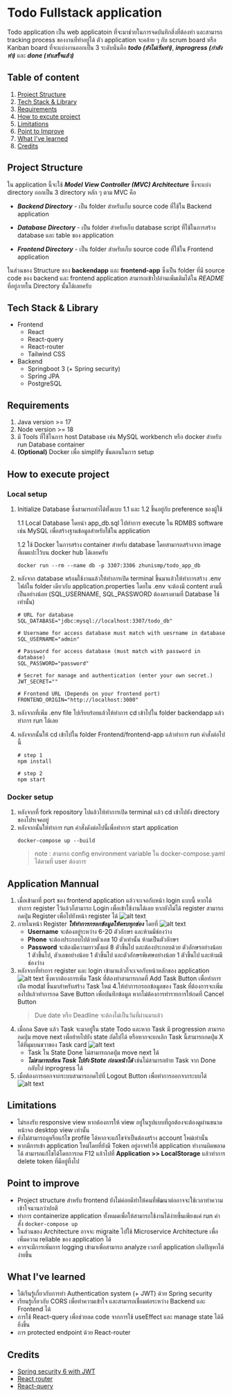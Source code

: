 # Todo Fullstack application

Todo application เป็น web applicatoin ที่จะมาช่วยในการจดบันทึกสิ่งที่ต้องทำ และสามารถ tracking process ของงานที่ทำอยู่ได้ ตัว application จะคล้าย ๆ กับ scrum board หรือ Kanban board ที่จะแบ่งงานออกเป็น 3 ระดับนั่นคือ **_todo (ยังไม่เริ่มทำ)_**, **_inprogress (กำลังทำ)_** และ **_done (ทำเสร็จแล้ว)_**

## Table of content

1. [Project Structure](#project-structure)
2. [Tech Stack & Library](#tech-stack--library)
3. [Requirements](#requirements)
4. [How to excute project](#how-to-execute-project)
5. [Limitations](#limitations)
6. [Point to Improve](#point-to-improve)
7. [What I've learned](#what-ive-learned)
8. [Credits](#credits)

## Project Structure

ใน application นี้จะใช้ **_Model View Controller (MVC) Architecture_** ซึ่งจะแบ่ง directory ออกเป็น 3 directory หลัก ๆ ตาม MVC คือ

- **_Backend Directory_** - เป็น folder สำหรับเก็บ source code ที่ใช้ใน Backend application

- **_Database Directory_** - เป็น folder สำหรับเก็บ database script ที่ใช้ในการสร้าง database และ table ของ application

- **_Frontend Directory_** - เป็น folder สำหรับเก็บ source code ที่ใช้ใน Frontend application

ในส่วนของ Structure ของ **backendapp** และ **frontend-app** ซึ่งเป็น folder ที่มี source code ของ backend และ frontend application สามารถเข้าไปอ่านเพิ่มเติมได้ใน _README_ ที่อยู่ภายใน Directory นั้นได้เลยครับ

## Tech Stack & Library

- Frontend
  - React
  - React-query
  - React-router
  - Tailwind CSS
- Backend
  - Springboot 3 (+ Spring security)
  - Spring JPA
  - PostgreSQL 

## Requirements

1. Java version >= 17
2. Node version >= 18
3. มี Tools ที่ใช้ในการ host Database เช่น MySQL workbench หรือ docker สำหรับ run Database container
4. **(Optional)** Docker เพื่อ simplify ขั้นตอนในการ setup

## How to execute project

### Local setup
1.  Initialize Database ซึ่งสามารถทำได้ทั้งแบบ 1.1 และ 1.2 ขึ้นอยู่กับ preference ของผู้ใช้

    1.1 Local Database โดยนำ app_db.sql ไปทำการ execute ใน RDMBS software เช่น MySQL เพื่อสร้างฐานข้อมูลสำหรับใช้ใน application

    1.2 ใช้ Docker ในการสร้าง container สำหรับ database โดยสามารถสร้างจาก
    image ที่ผมแปะไว้บน docker hub ได้เลยครับ

    ```
    docker run --rm --name db -p 3307:3306 zhunismp/todo_app_db
    ```

2.  หลังจาก database พร้อมใช้งานแล้วให้ทำการเปิด terminal ขึ้นมาแล้วให้ทำการสร้าง .env ไฟล์ใน folder เดียวกับ application.properties โดยใน .env จะต้องมี content ตามนี้เป็นอย่างน้อย (SQL_USERNAME, SQL_PASSWORD ต้องตรงตามที่ Database ใช้เท่านั้น)

    ```
    # URL for database
    SQL_DATABASE="jdbc:mysql://localhost:3307/todo_db"

    # Username for access database must match with uesrname in database
    SQL_USERNAME="admin"

    # Password for access database (must match with password in database)
    SQL_PASSWORD="password"

    # Secret for manage and authentication (enter your own secret.)
    JWT_SECRET=""

    # Frontend URL (Depends on your frontend port)
    FRONTEND_ORIGIN="http://localhost:3000"
    ```

3.  หลังจากที่เพิ่ม .env file ไปเรียบร้อยแล้วให้ทำการ cd เข้าไปใน folder backendapp แล้วทำการ run ได้เลย
4.  หลังจากนั้นให้ cd เข้าไปใน folder Frontend/frontend-app แล้วทำการ run คำสั่งต่อไปนี้

    ```
    # step 1
    npm install

    # step 2
    npm start

    ```
### Docker setup
1. หลังจากที่ fork repository ไปแล้วให้ทำการเปิด terminal แล้ว cd เข้าไปยัง directory ของโปรเจคอยู่
2. หลังจากนั้นให้ทำการ run คำสั่งดังต่อไปนี้เพื่อทำการ start application
   ```
   docker-compose up --build
   ```
   > note : สามารถ config environment variable ใน docker-compose.yaml ได้ตามที่ user ต้องการ 

## Application Mannual

1. เมื่อเข้ามาที่ port ของ frontend application แล้วจะเจอกับหน้า login แบบนี้ หากได้ทำการ register ไว้แล้วก็สามารถ Login เพื่อเข้าใช้งานได้เลย หากยังไม่ได้ register สามารถกดปุ่ม Register เพื่อไปยังหน้า register ได้
   ![alt text](./Images/image.png)
2. ภายในหน้า Register **_ให้ทำการกรอกข้อมูลให้ครบทุกช่อง_** โดยที่
   ![alt text](./Images/image-1.png)
   - **Username** จะต้องอยู่ระหว่าง 6-20 ตัวอักษร และห้ามมีช่องว่าง
   - **Phone** จะต้องประกอบไปด้วยตัวเลข 10 ตัวเท่านั้น ห้ามเป็นตัวอักษร
   - **Password** จะต้องมีความยาวตั้งแต่ 8 ตัวขึ้นไป และต้องประกอบด้วย ตัวอักษรอย่างน้อย 1 ตัวขึ้นไป, ตัวเลขอย่างน้อย 1 ตัวขึ้นไป และตัวอักษรพิเศษอย่างน้อย 1 ตัวขึ้นไป และห้ามมีช่องว่าง
3. หลังจากที่ทำการ register และ login เข้ามาแล้วก็จะเจอกับหน้าหลักของ application
   ![alt text](./Images/image-2.png)
   ซึ่งหากต้องการเพิ่ม Task ที่ต้องทำสามารถกดที่ Add Task Button เพื่อทำการเปิด modal ขึ้นมาสำหรับสร้าง Task ใหม่
   4.ให้ทำการกรอกข้อมูลของ Task ที่ต้องการจะเพิ่มลงไปแล้วทำการกด Save Button เพื่อบันทึกข้อมูล หากไม่ต้องการทำรายการให้กดที่ Cancel Button
   > Due date หรือ Deadline จะต้องไม่เป็นวันที่ผ่านมาแล้ว
4. เมื่อกด Save แล้ว Task จะมาอยู่ใน state Todo และหาก Task มี progression สามารถกดปุ่ม move next เพื่อย้ายไปยัง state ถัดไปได้ หรือหากจะยกเลิก Task นี้สามารถกดปุ่ม X ได้ที่มุมบนขวาของ Task card
   ![alt text](./Images/image-3.png)
   - Task ใน State Done ไม่สามารถกดปุ่ม move next ได้
   -  **_ไม่สามารถย้อน Task ไปยัง State ก่อนหน้าได้_** เช่นไม่สามารถย้าย Task จาก Done กลับไป inprogress ได้
6. เมื่อต้องการออกจากระบบสามารถกดไปที่ Logout Button เพื่อทำการออกจากระบบได้
   ![alt text](./Images/image-4.png)

## Limitations

- ไม่รองรับ responsive view หากต้องการให้ view อยู่ในรูปแบบที่ถูกต้องจะต้องดูผ่านขนาดหน้าจอ desktop view เท่านั้น
- ยังไม่สามารถดูหรือแก้ไข profile ได้หากจะแก้ไขจำเป็นต้องสร้าง account ใหม่เท่านั้น
- หากมีการเข้า application ใหม่โดยที่ยังมี Token อยู่อาจทำให้ application ทำงานผิดพลาดได้ สามารถแก้ไขได้โดยการกด F12 แล้วไปที่ **Application >> LocalStorage** แล้วทำการ delete token ที่มีอยู่ทิ้งไป

## Point to improve

- Project structure สำหรับ frontend ยังไม่ค่อยดีทำให้คนที่พัฒนาต่ออาจจะใช้เวลาทำความเข้าใจนานกว่าปกติ
- ทำการ containerize application ทั้งหมดเพื่อให้สามารถใช้งานได้ง่ายขึ้นเพียงแค่ run คำสั่ง `docker-compose up`
- ในส่วนของ Architecture อาจจะ migraite ไปใช้ Microservice Architecture เพื่อเพิ่มความ reliable ของ application ได้
- ควรจะมีการเพิ่มการ logging เข้ามาเพื่อสามารถ analyze เวลาที่ application เกิดปัญหาได้ง่ายขึ้น

## What I've learned

- ได้เรีนรู้เกี่ยวกับการทำ Authentication system (+ JWT) ด้วย Spring security
- เรียนรู้เกี่ยวกับ CORS เพื่อทำความเข้าใจ และสามารถเชื่อมต่อระหว่าง Backend และ Frontend ได้
- การใช้ React-query เพื่อช่วยลด code จากการใช้ useEffect และ manage state ได้ดียิ่งขึ้น
- การ protected endpoint ด้วย React-router

## Credits

- [Spring security 6 with JWT](https://www.youtube.com/watch?v=YERACEd-VSw&t=970s)
- [React router](https://www.youtube.com/watch?v=X8eAbu1RWZ4&list=PLC3y8-rFHvwjkxt8TOteFdT_YmzwpBlrG&index=15)
- [React-query](https://www.youtube.com/watch?v=6Bgbq6xRBwU&t=1092s)
